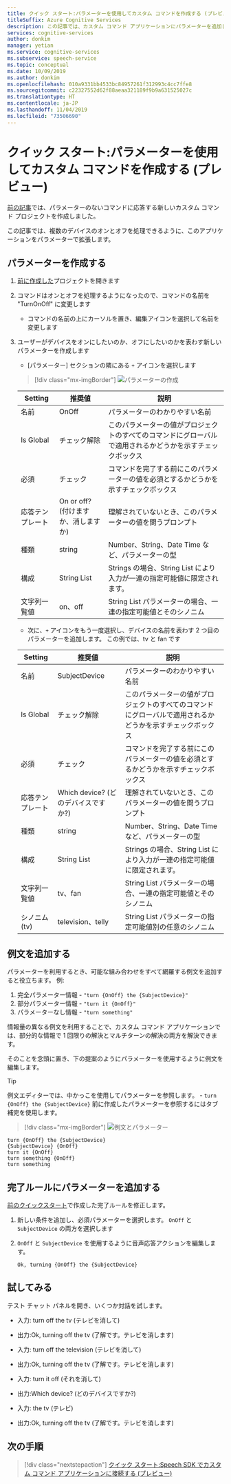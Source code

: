 ```yaml
---
title: クイック スタート:パラメーターを使用してカスタム コマンドを作成する (プレビュー)
titleSuffix: Azure Cognitive Services
description: この記事では、カスタム コマンド アプリケーションにパラメーターを追加します。
services: cognitive-services
author: donkim
manager: yetian
ms.service: cognitive-services
ms.subservice: speech-service
ms.topic: conceptual
ms.date: 10/09/2019
ms.author: donkim
ms.openlocfilehash: 010a9331bb4533bc84957261f312993c4cc7ffe8
ms.sourcegitcommit: c22327552d62f88aeaa321189f9b9a631525027c
ms.translationtype: HT
ms.contentlocale: ja-JP
ms.lasthandoff: 11/04/2019
ms.locfileid: "73506690"
---
```

# <a name="quickstart-create-a-custom-command-with-parameters-preview"></a>クイック スタート:パラメーターを使用してカスタム コマンドを作成する (プレビュー)

[前の記事](./quickstart-custom-speech-commands-create-new.md)では、パラメーターのないコマンドに応答する新しいカスタム コマンド プロジェクトを作成しました。

この記事では、複数のデバイスのオンとオフを処理できるように、このアプリケーションをパラメーターで拡張します。

## <a name="create-parameters"></a>パラメーターを作成する

1. [前に作成した](./quickstart-custom-speech-commands-create-new.md)プロジェクトを開きます
1. コマンドはオンとオフを処理するようになったので、コマンドの名前を "TurnOnOff" に変更します
   - コマンドの名前の上にカーソルを置き、編集アイコンを選択して名前を変更します
1. ユーザーがデバイスをオンにしたいのか、オフにしたいのかを表わす新しいパラメーターを作成します
   - [パラメーター] セクションの隣にある `+` アイコンを選択します

   > [!div class="mx-imgBorder"]
   > ![パラメーターの作成](media/custom-speech-commands/create-on-off-parameter.png)

   | Setting            | 推奨値 | 説明                                                                                               |
   | ------------------ | --------------- | --------------------------------------------------------------------------------------------------------- |
   | 名前               | OnOff           | パラメーターのわかりやすい名前                                                                     |
   | Is Global          | チェック解除       | このパラメーターの値がプロジェクトのすべてのコマンドにグローバルで適用されるかどうかを示すチェックボックス |
   | 必須           | チェック         | コマンドを完了する前にこのパラメーターの値を必須とするかどうかを示すチェックボックス          |
   | 応答テンプレート  | On or off? (付けますか、消しますか)      | 理解されていないとき、このパラメーターの値を問うプロンプト                                       |
   | 種類               | string          | Number、String、Date Time など、パラメーターの型                                               |
   | 構成      | String List     | Strings の場合、String List により入力が一連の指定可能値に限定されます。                                      |
   | 文字列一覧値 | on、off         | String List パラメーターの場合、一連の指定可能値とそのシノニム                                |

   - 次に、`+` アイコンをもう一度選択し、デバイスの名前を表わす 2 つ目のパラメーターを追加します。 この例では、tv と fan です

   | Setting            | 推奨値   | 説明                                                                                               |
   | ------------------ | ----------------- | --------------------------------------------------------------------------------------------------------- |
   | 名前               | SubjectDevice     | パラメーターのわかりやすい名前                                                                     |
   | Is Global          | チェック解除         | このパラメーターの値がプロジェクトのすべてのコマンドにグローバルで適用されるかどうかを示すチェックボックス |
   | 必須           | チェック           | コマンドを完了する前にこのパラメーターの値を必須とするかどうかを示すチェックボックス          |
   | 応答テンプレート  | Which device? (どのデバイスですか?)     | 理解されていないとき、このパラメーターの値を問うプロンプト                                       |
   | 種類               | string            | Number、String、Date Time など、パラメーターの型                                               |
   | 構成      | String List       | Strings の場合、String List により入力が一連の指定可能値に限定されます。                                      |
   | 文字列一覧値 | tv、fan           | String List パラメーターの場合、一連の指定可能値とそのシノニム                                |
   | シノニム (tv)      | television、telly | String List パラメーターの指定可能値別の任意のシノニム                                      |

## <a name="add-sample-sentences"></a>例文を追加する

パラメーターを利用するとき、可能な組み合わせをすべて網羅する例文を追加すると役立ちます。 例:

1. 完全パラメーター情報 - `"turn {OnOff} the {SubjectDevice}"`
1. 部分パラメーター情報 - `"turn it {OnOff}"`
1. パラメーターなし情報 - `"turn something"`

情報量の異なる例文を利用することで、カスタム コマンド アプリケーションでは、部分的な情報で 1 回限りの解決とマルチターンの解決の両方を解決できます。

そのことを念頭に置き、下の提案のようにパラメーターを使用するように例文を編集します。

> [!TIP]
> 例文エディターでは、中かっこを使用してパラメーターを参照します。 - `turn {OnOff} the {SubjectDevice}` 前に作成したパラメーターを参照するにはタブ補完を使用します。

> [!div class="mx-imgBorder"]
> ![例文とパラメーター](media/custom-speech-commands/create-parameter-sentences.png)

```
turn {OnOff} the {SubjectDevice}
{SubjectDevice} {OnOff}
turn it {OnOff}
turn something {OnOff}
turn something
```

## <a name="add-parameters-to-completion-rule"></a>完了ルールにパラメーターを追加する

[前のクイックスタート](./quickstart-custom-speech-commands-create-new.md)で作成した完了ルールを修正します。

1. 新しい条件を追加し、必須パラメーターを選択します。 `OnOff` と `SubjectDevice` の両方を選択します
1. `OnOff` と `SubjectDevice` を使用するように音声応答アクションを編集します。

   ```
   Ok, turning {OnOff} the {SubjectDevice}
   ```

## <a name="try-it-out"></a>試してみる

テスト チャット パネルを開き、いくつか対話を試します。

- 入力: turn off the tv (テレビを消して)
- 出力:Ok, turning off the tv (了解です。テレビを消します)

- 入力: turn off the television (テレビを消して)
- 出力:Ok, turning off the tv (了解です。テレビを消します)

- 入力: turn it off (それを消して)
- 出力:Which device? (どのデバイスですか?)
- 入力: the tv (テレビ)
- 出力:Ok, turning off the tv (了解です。テレビを消します)

## <a name="next-steps"></a>次の手順
> [!div class="nextstepaction"]
> [クイック スタート:Speech SDK でカスタム コマンド アプリケーションに接続する (プレビュー)](./quickstart-custom-speech-commands-speech-sdk.md)


